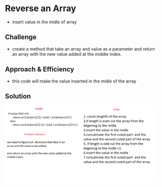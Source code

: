 # Reverse an Array
* insert value in the midle of array

## Challenge
* create a method that take an array and value as a parameter and return an array with the new value added at the middle index.



## Approach & Efficiency
* this code will make the value inserted in the midle of the array 

## Solution


![image](assets/insertShiftArray.png)